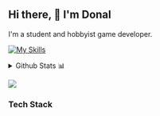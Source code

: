 ## Hi there, 👋 I'm Donal

I'm a student and hobbyist game developer. 

[![My Skills](https://skillicons.dev/icons?i=rust,c,cpp,java,scala,js,nodejs,html,css,bootstrap,pug,vue,python,cs,bash,postman,kubernetes,docker,neovim,bevy,blender,linux,arch)](https://skillicons.dev)

<details>
  <summary>Github Stats 📊</summary>
  
[![Donal's GitHub stats](https://github-readme-stats-lime-ten-26.vercel.app/api?username=donalshortt&show_icons=true&theme=transparent)](https://github.com/donalshortt/github-readme-stats)

[![Top Langs](https://github-readme-stats-lime-ten-26.vercel.app/api/top-langs/?username=donalshortt&theme=transparent)](https://github.com/donalshortt/github-readme-stats)

</details>

[![](https://visitcount.itsvg.in/api?id=DonalShortt&label=Profile%20Views&color=6&icon=3&pretty=false)](https://visitcount.itsvg.in)

### Tech Stack


